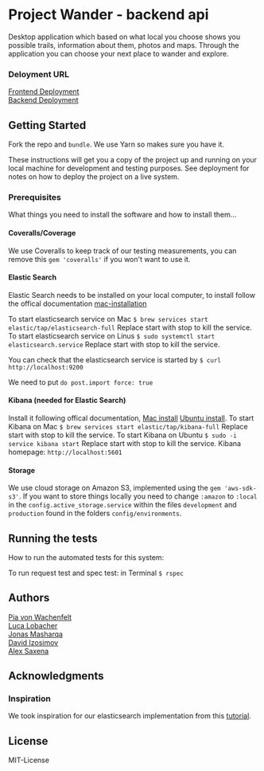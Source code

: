 # Project Wander - backend api

Desktop application which based on what local you choose shows you possible trails, information about them, photos and maps.
Through the application you can choose your next place to wander and explore.

### Deloyment URL
[Frontend Deployment](https://wanderproject.netlify.com/)  
[Backend Deployment](https://c-wander-api.herokuapp.com/)

## Getting Started
Fork the repo and `bundle`. We use Yarn so makes sure you have it. 

These instructions will get you a copy of the project up and running on your local machine for development and testing purposes. See deployment for notes on how to deploy the project on a live system.

### Prerequisites
What things you need to install the software and how to install them...

#### Coveralls/Coverage
We use Coveralls to keep track of our testing measurements, you can remove this `gem 'coveralls'` if you won't want to use it.

#### Elastic Search
Elastic Search needs to be installed on your local computer, to install follow the offical documentation  [mac-installation](https://chartio.com/resources/tutorials/how-to-install-elasticsearch-on-mac-os-x/)

To start elasticsearch service on Mac `$ brew services start elastic/tap/elasticsearch-full` Replace start with stop to kill the service. 
To start elasticsearch service on Linus `$ sudo systemctl start elasticsearch.service` Replace start with stop to kill the service. 

You can check that the elasticsearch service is started by `$ curl http://localhost:9200`

We need to put `do post.import force: true`

#### Kibana (needed for Elastic Search)
Install it following offical documentation, [Mac install](https://www.elastic.co/guide/en/kibana/current/brew.html) [Ubuntu install](https://www.elastic.co/guide/en/kibana/current/deb.html).
To start Kibana on Mac `$ brew services start elastic/tap/kibana-full` Replace start with stop to kill the service. 
To start Kibana on Ubuntu `$ sudo -i service kibana start` Replace start with stop to kill the service. 
Kibana homepage: `http://localhost:5601`

#### Storage
We use cloud storage on Amazon S3, implemented using the `gem 'aws-sdk-s3'`. 
If you want to store things locally you need to change `:amazon` to `:local` in the `config.active_storage.service` within the files `development` and `production` found in the folders `config/environments`.

## Running the tests
How to run the automated tests for this system:

To run request test and spec test: in Terminal `$ rspec`

## Authors
[Pia von Wachenfelt](https://github.com/piavW)  
[Luca Lobacher](https://github.com/lucamarial)  
[Jonas Masharqa](https://github.com/tazzex7)  
[David Izosimov](https://github.com/DavveDavve)  
[Alex Saxena](https://github.com/AlexSaxena)  

## Acknowledgments
### Inspiration
We took inspiration for our elasticsearch implementation from this [tutorial](https://iridakos.com/programming/2017/12/03/elasticsearch-and-rails-tutorial).

## License
MIT-License
